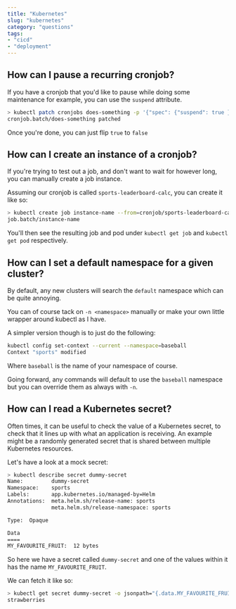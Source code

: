```yaml
---
title: "Kubernetes"
slug: "kubernetes"
category: "questions"
tags:
- "cicd"
- "deployment"
---
```


## How can I pause a recurring cronjob?

If you have a cronjob that you'd like to pause while doing some maintenance for example, you can use the `suspend` attribute.

```bash
> kubectl patch cronjobs does-something -p '{"spec": {"suspend": true }}'
cronjob.batch/does-something patched
```

Once you're done, you can just flip `true` to `false`

## How can I create an instance of a cronjob?

If you're trying to test out a job, and don't want to wait for however long, you can manually create a job instance.

Assuming our cronjob is called `sports-leaderboard-calc`, you can create it like so:

```bash
> kubectl create job instance-name --from=cronjob/sports-leaderboard-calc
job.batch/instance-name
```

You'll then see the resulting job and pod under `kubectl get job` and `kubectl get pod` respectively.

## How can I set a default namespace for a given cluster?

By default, any new clusters will search the `default` namespace which can be quite annoying.

You can of course tack on `-n <namespace>` manually or make your own little wrapper around kubectl as I have.

A simpler version though is to just do the following:

```bash
kubectl config set-context --current --namespace=baseball
Context "sports" modified
```

Where `baseball` is the name of your namespace of course.

Going forward, any commands will default to use the `baseball` namespace but you can override them as always with `-n`.

## How can I read a Kubernetes secret?

Often times, it can be useful to check the value of a Kubernetes secret, to check that it lines up with what an application is receiving. An example might be a randomly generated secret that is shared between multiple Kubernetes resources.

Let's have a look at a mock secret:

```bash
> kubectl describe secret dummy-secret
Name:         dummy-secret
Namespace:    sports
Labels:       app.kubernetes.io/managed-by=Helm
Annotations:  meta.helm.sh/release-name: sports
              meta.helm.sh/release-namespace: sports

Type:  Opaque

Data
====
MY_FAVOURITE_FRUIT:  12 bytes
```

So here we have a secret called `dummy-secret` and one of the values within it has the name `MY_FAVOURITE_FRUIT`.

We can fetch it like so:

```bash
> kubectl get secret dummy-secret -o jsonpath="{.data.MY_FAVOURITE_FRUIT}" | base64 --decode
strawberries
```
